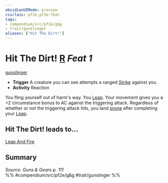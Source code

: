 ```yaml
---
obsidianUIMode: preview
cssclass: pf2e,pf2e-feat
tags:
- compendium/src/pf2e/g&g
- trait/gunslinger
aliases: ["Hit The Dirt!"]
---
```

# Hit The Dirt!  [R](/rules/core-rulebook/chapter-9-playing-the-game.md#Actions "Reaction") *Feat 1*  
[gunslinger](/rules/traits/gunslinger-g-g.md)  

- **Trigger** A creature you can see attempts a ranged [Strike](/rules/actions/strike.md) against you.
- **Activity** Reaction

You fling yourself out of harm's way. You [Leap](/rules/actions/leap.md). Your movement gives you a +2 circumstance bonus to AC against the triggering attack. Regardless of whether or not the triggering attack hits, you land [prone](/rules/conditions.md#Prone) after completing your [Leap](/rules/actions/leap.md).

## Hit The Dirt! leads to...

[Leap And Fire](/compendium/feats/leap-and-fire-g-g.md)

## Summary

*Source: Guns & Gears p. 111*  
%% #compendium/src/pf2e/g&g #trait/gunslinger %%